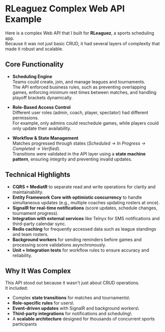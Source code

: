 # RLeaguez Complex Web API Example

Here is a complex Web API that I built for **RLeaguez**, a sports
scheduling app.\
Because it was not just basic CRUD, it had several layers of complexity
that made it robust and scalable.

## Core Functionality

-   **Scheduling Engine**\
    Teams could create, join, and manage leagues and tournaments.\
    The API enforced business rules, such as preventing overlapping
    games, enforcing minimum rest times between matches, and handling
    playoff brackets dynamically.

-   **Role-Based Access Control**\
    Different user roles (admin, coach, player, spectator) had different
    permissions.\
    For example, only admins could reschedule games, while players could
    only update their availability.

-   **Workflow & State Management**\
    Matches progressed through states (*Scheduled → In Progress →
    Completed → Verified*).\
    Transitions were validated in the API layer using a **state machine
    pattern**, ensuring integrity and preventing invalid updates.

## Technical Highlights

-   **CQRS + MediatR** to separate read and write operations for clarity
    and maintainability.
-   **Entity Framework Core with optimistic concurrency** to handle
    simultaneous updates (e.g., multiple coaches updating rosters at
    once).
-   **SignalR for real-time notifications** (score updates, schedule
    changes, tournament progress).
-   **Integration with external services** like Telnyx for SMS
    notifications and third-party calendar sync.
-   **Redis caching** for frequently accessed data such as league
    standings and team rosters.
-   **Background workers** for sending reminders before games and
    processing score validations asynchronously.
-   **Unit + Integration tests** for workflow rules to ensure accuracy
    and reliability.

## Why It Was Complex

This API stood out because it wasn't just about CRUD operations.\
It included:

-   Complex **state transitions** for matches and tournaments\
-   **Role-specific rules** for users\
-   **Event-driven updates** with SignalR and background workers\
-   **Third-party integrations** for notifications and scheduling\
-   A **scalable architecture** designed for thousands of concurrent
    sports participants
